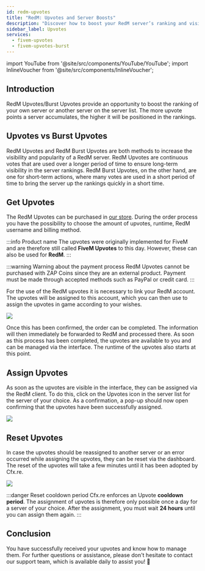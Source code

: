 ```yaml
---
id: redm-upvotes
title: "RedM: Upvotes and Server Boosts"
description: "Discover how to boost your RedM server’s ranking and visibility with upvotes and burst upvotes → Learn more now"
sidebar_label: Upvotes
services:
  - fivem-upvotes
  - fivem-upvotes-burst
---
```


import YouTube from '@site/src/components/YouTube/YouTube';
import InlineVoucher from '@site/src/components/InlineVoucher';

## Introduction

RedM Upvotes/Burst Upvotes provide an opportunity to boost the ranking of your own server or another server on the server list. The more upvote points a server accumulates, the higher it will be positioned in the rankings.

<YouTube videoId="H-bdMJTQkSM" imageSrc="https://screensaver01.zap-hosting.com/index.php/s/3NafFXm8AdQoyWM/preview" title="Get RedM Upvotes FAST!" description="Feel like you understand better when you see things in action? We’ve got you! Dive into our video that breaks it all down for you. Whether you're in a rush or just prefer to soak up information in the most engaging way possible!"/>



## Upvotes vs Burst Upvotes

RedM Upvotes and RedM Burst Upvotes are both methods to increase the visibility and popularity of a RedM server. RedM Upvotes are continuous votes that are used over a longer period of time to ensure long-term visibility in the server rankings. RedM Burst Upvotes, on the other hand, are one for short-term actions, where many votes are used in a short period of time to bring the server up the rankings quickly in a short time.



## Get Upvotes

The RedM Upvotes can be purchased in [our store](https://zap-hosting.com/en/shop/product/fivem-upvotes/). During the order process you have the possibility to choose the amount of upvotes, runtime, RedM username and billing method. 

:::info Product name
The upvotes were originally implemented for FiveM and are therefore still called **FiveM Upvotes** to this day. However, these can also be used for **RedM**. 
:::

:::warning Warning about the payment process
RedM Upvotes cannot be purchased with ZAP Coins since they are an external product. Payment must be made through accepted methods such as PayPal or credit card.
:::

For the use of the RedM upvotes it is necessary to link your RedM account. The upvotes will be assigned to this account, which you can then use to assign the upvotes in game according to your wishes. 

![](https://screensaver01.zap-hosting.com/index.php/s/2fT6CyCfzo4wEe5/download)


Once this has been confirmed, the order can be completed. The information will then immediately be forwarded to RedM and processed there. As soon as this process has been completed, the upvotes are available to you and can be managed via the interface. The runtime of the upvotes also starts at this point. 



## Assign Upvotes

As soon as the upvotes are visible in the interface, they can be assigned via the RedM client. To do this, click on the Upvotes icon in the server list for the server of your choice. 
As a confirmation, a pop-up should now open confirming that the upvotes have been successfully assigned.

![](https://screensaver01.zap-hosting.com/index.php/s/zD7b9awkCDW7bcx/download)



## Reset Upvotes

In case the upvotes should be reassigned to another server or an error occurred while assigning the upvotes, they can be reset via the dashboard. The reset of the upvotes will take a few minutes until it has been adopted by Cfx.re. 

![](https://screensaver01.zap-hosting.com/index.php/s/LjcYptAkZ6dfH8Y/preview)

:::danger Reset cooldown period
Cfx.re enforces an Upvote **cooldown period**. The assignment of upvotes is therefore only possible once a day for a server of your choice. After the assignment, you must wait **24 hours** until you can assign them again. 
:::




## Conclusion

You have successfully received your upvotes and know how to manage them. For further questions or assistance, please don't hesitate to contact our support team, which is available daily to assist you! 🙂

<InlineVoucher />
